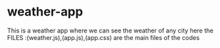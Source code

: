 # weather-app

This is a weather app where we can see the weather of any city here the FILES :(weather.js),(app.js),(app.css) are the main files of the codes 
